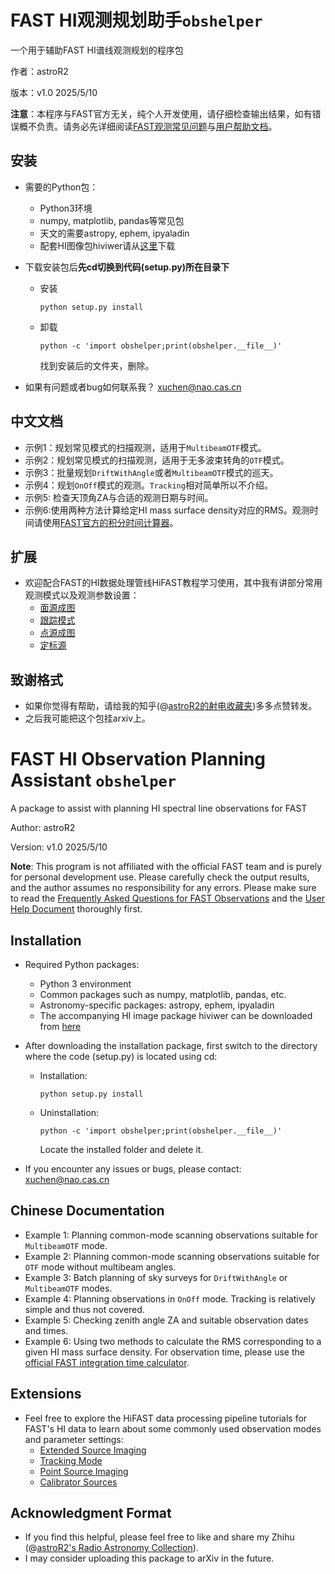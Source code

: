 # FAST HI观测规划助手`obshelper`

一个用于辅助FAST HI谱线观测规划的程序包

作者：astroR2 

版本：v1.0 2025/5/10

**注意**：本程序与FAST官方无关，纯个人开发使用，请仔细检查输出结果，如有错误概不负责。请务必先详细阅读[FAST观测常见问题](https://fast.bao.ac.cn/cms/article/147/)与[用户帮助文档](https://fast.bao.ac.cn/cms/article/80/)。

## 安装

* 需要的Python包：
    * Python3环境
    * numpy, matplotlib, pandas等常见包
    * 天文的需要astropy, ephem, ipyaladin
    * 配套HI图像包hiviwer请从[这里](https://github.com/StellarXu/hiviewer/tree/main)下载
    
* 下载安装包后**先cd切换到代码(setup.py)所在目录下**
  * 安装
    ```
    python setup.py install 
    ```
  * 卸载
    ```
    python -c 'import obshelper;print(obshelper.__file__)'
    ```
    找到安装后的文件夹，删除。

* 如果有问题或者bug如何联系我？
  xuchen@nao.cas.cn

## 中文文档

* 示例1：规划常见模式的扫描观测，适用于`MultibeamOTF`模式。
* 示例2：规划常见模式的扫描观测，适用于无多波束转角的`OTF`模式。
* 示例3：批量规划`DriftWithAngle`或者`MultibeamOTF`模式的巡天。
* 示例4：规划`OnOff`模式的观测。`Tracking`相对简单所以不介绍。
* 示例5: 检查天顶角ZA与合适的观测日期与时间。
* 示例6:使用两种方法计算给定HI mass surface density对应的RMS。观测时间请使用[FAST官方的积分时间计算器](https://fast.bao.ac.cn/integrated_time_calculate)。

## 扩展

* 欢迎配合FAST的HI数据处理管线HiFAST教程学习使用，其中我有讲部分常用观测模式以及观测参数设置：
    * [面源成图](https://zhuanlan.zhihu.com/p/611842606)
    * [跟踪模式](https://zhuanlan.zhihu.com/p/679377110)
    * [点源成图](https://zhuanlan.zhihu.com/p/681687989)
    * [定标源](https://zhuanlan.zhihu.com/p/10190495339)
    

## 致谢格式

* 如果你觉得有帮助，请给我的知乎(@[astroR2的射电收藏夹](https://www.zhihu.com/collection/960548643))多多点赞转发。
* 之后我可能把这个包挂arxiv上。


# FAST HI Observation Planning Assistant `obshelper`

A package to assist with planning HI spectral line observations for FAST

Author: astroR2

Version: v1.0 2025/5/10

**Note**: This program is not affiliated with the official FAST team and is purely for personal development use. Please carefully check the output results, and the author assumes no responsibility for any errors. Please make sure to read the [Frequently Asked Questions for FAST Observations](https://fast.bao.ac.cn/cms/article/147/) and the [User Help Document](https://fast.bao.ac.cn/cms/article/80/) thoroughly first.

## Installation

* Required Python packages:
    * Python 3 environment
    * Common packages such as numpy, matplotlib, pandas, etc.
    * Astronomy-specific packages: astropy, ephem, ipyaladin
    * The accompanying HI image package hiviwer can be downloaded from [here](https://github.com/StellarXu/hiviewer/tree/main)

* After downloading the installation package, first switch to the directory where the code (setup.py) is located using cd:
  * Installation:
    ```
    python setup.py install
    ```
  * Uninstallation:
    ```
    python -c 'import obshelper;print(obshelper.__file__)'
    ```
    Locate the installed folder and delete it.

* If you encounter any issues or bugs, please contact: xuchen@nao.cas.cn

## Chinese Documentation

* Example 1: Planning common-mode scanning observations suitable for `MultibeamOTF` mode.
* Example 2: Planning common-mode scanning observations suitable for `OTF` mode without multibeam angles.
* Example 3: Batch planning of sky surveys for `DriftWithAngle` or `MultibeamOTF` modes.
* Example 4: Planning observations in `OnOff` mode. Tracking is relatively simple and thus not covered.
* Example 5: Checking zenith angle ZA and suitable observation dates and times.
* Example 6: Using two methods to calculate the RMS corresponding to a given HI mass surface density. For observation time, please use the [official FAST integration time calculator](https://fast.bao.ac.cn/integrated_time_calculate).

## Extensions

* Feel free to explore the HiFAST data processing pipeline tutorials for FAST's HI data to learn about some commonly used observation modes and parameter settings:
    * [Extended Source Imaging](https://zhuanlan.zhihu.com/p/611842606)
    * [Tracking Mode](https://zhuanlan.zhihu.com/p/679377110)
    * [Point Source Imaging](https://zhuanlan.zhihu.com/p/681687989)
    * [Calibrator Sources](https://zhuanlan.zhihu.com/p/10190495339)

## Acknowledgment Format

* If you find this helpful, please feel free to like and share my Zhihu (@[astroR2's Radio Astronomy Collection](https://www.zhihu.com/collection/960548643)).
* I may consider uploading this package to arXiv in the future.

